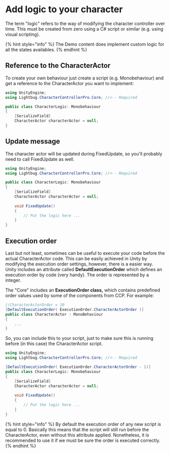 # Add logic to your character

The term "logic" refers to the way of modifying the character controller over time. This must be created from zero using a C# script or similar (e.g. using visual scripting).

{% hint style="info" %}
The Demo content does implement custom logic for all the states availables.
{% endhint %}

## Reference to the CharacterActor

To create your own behaviour just create a script (e.g. Monobehaviour) and get a reference to the CharacterActor you want to implement:

```csharp
using UnityEngine;
using Lightbug.CharacterControllerPro.Core; //<-- Required

public class CharacterLogic: Monobehaviour
{
    [SerializeField]
    CharacterActor characterActor = null;
}

```

## Update message

The character actor will be updated during FixedUpdate, so you'll probably need to call FixedUpdate as well.

```csharp
using UnityEngine;
using Lightbug.CharacterControllerPro.Core; //<-- Required

public class CharacterLogic: Monobehaviour
{
    [SerializeField]
    CharacterActor characterActor = null;
    
    void FixedUpdate()
    {        
        // Put the logic here ...
    }
}
```

## Execution order

Last but not least, sometimes can be useful to execute your code before the actual CharacterActor code. This can be easily achieved in Unity by modifying the execution order settings, however, there is a easier way. Unity includes an attribute called **DefaultExecutionOrder** which defines an execution order by code (very handy). The order is represented by a integer.

The "Core" includes an **ExecutionOrder class,** which contains predefined order values used by some of the components from CCP. For example:

```csharp
//CharacterActorOrder = 10
[DefaultExecutionOrder( ExecutionOrder.CharacterActorOrder )]
public class CharacterActor : MonoBehaviour
{
    ...
}
```

So, you can include this to your script, just to make sure this is running before (in this case) the CharacterActor script.

```csharp
using UnityEngine;
using Lightbug.CharacterControllerPro.Core; //<-- Required

[DefaultExecutionOrder( ExecutionOrder.CharacterActorOrder - 1)]
public class CharacterLogic: Monobehaviour
{
    [SerializeField]
    CharacterActor characterActor = null;
    
    void FixedUpdate()
    {        
        // Put the logic here ...
    }
}
```

{% hint style="info" %}
By default the execution order of any new script is equal to 0. Basically this means that the script will still run before the CharacterActor, even without this attribute applied. Nonetheless, it is recommended to use it if we must be sure the order is executed correctly.
{% endhint %}

